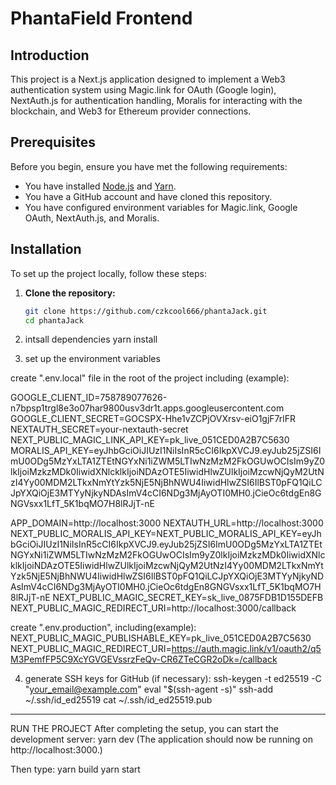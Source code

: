 # PhantaField Frontend

## Introduction

This project is a Next.js application designed to implement a Web3 authentication system using Magic.link for OAuth (Google login), NextAuth.js for authentication handling, Moralis for interacting with the blockchain, and Web3 for Ethereum provider connections.

## Prerequisites

Before you begin, ensure you have met the following requirements:

- You have installed [Node.js](https://nodejs.org/) and [Yarn](https://yarnpkg.com/).
- You have a GitHub account and have cloned this repository.
- You have configured environment variables for Magic.link, Google OAuth, NextAuth.js, and Moralis.

## Installation

To set up the project locally, follow these steps:

1. **Clone the repository:**

   ```sh
   git clone https://github.com/czkcool666/phantaJack.git
   cd phantaJack

2. intsall dependencies
   yarn install

3. set up the environment variables

create ".env.local" file in the root of the project including (example):


GOOGLE_CLIENT_ID=758789077626-n7bpsp1trgl8e3o07har9800usv3dr1t.apps.googleusercontent.com
GOOGLE_CLIENT_SECRET=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
NEXTAUTH_SECRET=your-nextauth-secret
NEXT_PUBLIC_MAGIC_LINK_API_KEY=pk_live_051CED0A2B7C5630
MORALIS_API_KEY=eyJhbGciOiJIUzI1NiIsInR5cCI6IkpXVCJ9.eyJub25jZSI6ImU0ODg5MzYxLTA1ZTEtNGYxNi1iZWM5LTIwNzMzM2FkOGUwOCIsIm9yZ0lkIjoiMzkzMDk0IiwidXNlcklkIjoiNDAzOTE5IiwidHlwZUlkIjoiMzcwNjQyM2UtNzI4Yy00MDM2LTkxNmYtYzk5NjE5NjBhNWU4IiwidHlwZSI6IlBST0pFQ1QiLCJpYXQiOjE3MTYyNjkyNDAsImV4cCI6NDg3MjAyOTI0MH0.jCieOc6tdgEn8GNGVsxx1LfT_5K1bqMO7H8lRJjT-nE

APP_DOMAIN=http://localhost:3000
NEXTAUTH_URL=http://localhost:3000
NEXT_PUBLIC_MORALIS_API_KEY=NEXT_PUBLIC_MORALIS_API_KEY=eyJhbGciOiJIUzI1NiIsInR5cCI6IkpXVCJ9.eyJub25jZSI6ImU0ODg5MzYxLTA1ZTEtNGYxNi1iZWM5LTIwNzMzM2FkOGUwOCIsIm9yZ0lkIjoiMzkzMDk0IiwidXNlcklkIjoiNDAzOTE5IiwidHlwZUlkIjoiMzcwNjQyM2UtNzI4Yy00MDM2LTkxNmYtYzk5NjE5NjBhNWU4IiwidHlwZSI6IlBST0pFQ1QiLCJpYXQiOjE3MTYyNjkyNDAsImV4cCI6NDg3MjAyOTI0MH0.jCieOc6tdgEn8GNGVsxx1LfT_5K1bqMO7H8lRJjT-nE
NEXT_PUBLIC_MAGIC_SECRET_KEY=sk_live_0875FDB1D155DEFB
NEXT_PUBLIC_MAGIC_REDIRECT_URI=http://localhost:3000/callback

create ".env.production", including(example):
NEXT_PUBLIC_MAGIC_PUBLISHABLE_KEY=pk_live_051CED0A2B7C5630
NEXT_PUBLIC_MAGIC_REDIRECT_URI=https://auth.magic.link/v1/oauth2/q5M3PemfFP5C9XcYGVGEVssrzFeQv-CR6ZTeCGR2oDk=/callback




4. generate SSH keys for GitHub (if necessary):
ssh-keygen -t ed25519 -C "your_email@example.com"
eval "$(ssh-agent -s)"
ssh-add ~/.ssh/id_ed25519
cat ~/.ssh/id_ed25519.pub

---------------------------------------------------------------
RUN THE PROJECT
After completing the setup, you can start the development server:
yarn dev 
(The application should now be running on http://localhost:3000.)

Then type:
yarn build
yarn start
